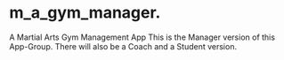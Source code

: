 # m_a_gym_manager.
A Martial Arts Gym Management App
This is the Manager version of this App-Group. There will also be a Coach and a Student version.
